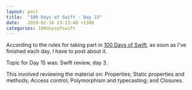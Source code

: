 ```yaml
---
layout: post
title:  "100 Days of Swift - Day 15"
date:   2019-02-16 13:23:48 +1300
categories: 100daysofswift
---
```

According to the rules for taking part in [100 Days of Swift](https://www.hackingwithswift.com/100), as soon as I've finished each day, I have to post about it.

Topic for Day 15 was: Swift review, day 3.

This involved reviewing the material on: Properties; Static properties and methods; Access control; Polymorphism and typecasting; and Closures.
